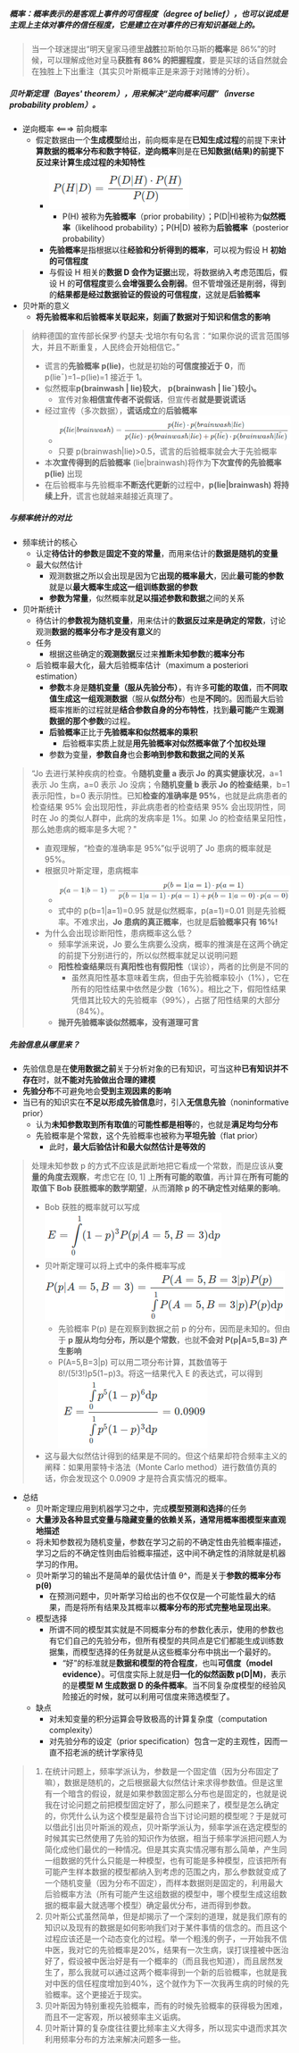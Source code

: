 ##### 概率：**概率表示的是客观上事件的可信程度（degree of belief），也可以说成是主观上主体对事件的信任程度，它是建立在对事件的已有知识基础上的。**

> 当一个球迷提出“明天皇家马德里**战胜**拉斯帕尔马斯的**概率**是 86%”的时候，可以理解成他对皇马**获胜有 86% 的把握程度**，要是买球的话自然就会在独胜上下出重注（其实贝叶斯概率正是来源于对赌博的分析）。

##### **贝叶斯定理（Bayes' theorem），用来解决“逆向概率问题”（inverse probability problem）。**

* 逆向概率 <===> 前向概率
  * 假定数据由一个**生成模型**给出，前向概率是在**已知生成过程**的前提下来**计算数据的概率分布和数字特征**，**逆向概率**则是在**已知数据(结果)**的前提下**反过来计算生成过程的未知特性**
    * ![image-20210802091913389](贝叶斯视角下的机器学习.assets/image-20210802091913389.png)
      *  P(H) 被称为**先验概率**（prior probability）；P(D|H)被称为**似然概率**（likelihood probability）；P(H|D) 被称为**后验概率**（posterior probability）
    * **先验概率**是指根据以往**经验和分析得到的概率**，可以视为假设 H **初始的可信程度**
    * 与假设 H 相关的**数据 D 会作为证据**出现，将数据纳入考虑范围后，假设 H 的**可信程度**要么**会增强要么会削弱**。但不管增强还是削弱，得到的**结果都是经过数据验证的假设的可信程度**，这就是**后验概率**
* 贝叶斯的意义
  * **将先验概率和后验概率关联起来，刻画了数据对于知识和信念的影响**

> 纳粹德国的宣传部长保罗·约瑟夫·戈培尔有句名言：“如果你说的谎言范围够大，并且不断重复，人民终会开始相信它。”
>
> * 谎言的**先验概率 p(lie)**，也就是初始的**可信度接近于 0**，而p(lie¯)=1−p(lie)=1 接近于 1。
> * 似然概率**p(brainwash | lie)较大**， **p(brainwash | lie¯)较小。**
>   * 宣传对象**相信宣传者不说假话**，但宣传者**就是要说谎话**
> * 经过宣传（多次数据），**谎话成立**的**后验概率**
>   * ![image-20210802093441467](贝叶斯视角下的机器学习.assets/image-20210802093441467.png)
>   * 只要 p(brainwash|lie)>0.5，谎言的后验概率就会大于先验概率
> * 本**次宣传得到的后验概率** (lie|brainwash)将作为**下次宣传的先验概率 p(lie)** 出现
> * 在后验概率与先验概率**不断迭代更新**的过程中，**p(lie|brainwash) 将持续上升**，谎言也就越来越接近真理了。

##### 与频率统计的对比

* 频率统计的核心
  * 认定**待估计的参数**是**固定不变的常量**，⽽⽤来估计的**数据是随机的变量**
  * 最大似然估计
    * 观测数据之所以会出现是因为它**出现的概率最大**，因此**最可能的参数**就是以**最大概率生成这一组训练数据的参数**
    * **参数为常量**，似然概率就**足以描述参数和数据**之间的关系
* 贝叶斯统计
  * 待估计的**参数视为随机变量**，用来估计的**数据反过来是确定的常数**，讨论观测**数据的概率分布才是没有意义**的
  * 任务
    * 根据这些确定的**观测数据**反过来**推断未知参数**的**概率分布**
  * 后验概率最大化，最大后验概率估计（maximum a posteriori estimation）
    * **参数**本身是**随机变量（服从先验分布）**，有许多**可能的取值**，而**不同取值生成这一组观测数据**（服从**似然分布**）也是**不同**的。因而最大后验概率推断的过程就是**结合参数自身的分布特性**，找到**最可能**产生**观测数据的那个参数**的过程。
    * **后验概率**正比于**先验概率和似然概率的乘积**
      * 后验概率实质上就是**用先验概率对似然概率做了个加权处理**
    * 参数为变量，**参数自身**也会**影响到参数和数据之间的关系**

> “Jo 去进行某种疾病的检查。令**随机变量 a 表示 Jo 的真实健康状况**，a=1 表示 Jo 生病，a=0 表示 Jo 没病；令**随机变量 b 表示 Jo 的检查结果**，b=1 表示阳性，b=0 表示阴性。已知**检查的准确率是 95%**，也就是此病患者的检查结果 95% 会出现阳性，非此病患者的检查结果 95% 会出现阴性，同时在 Jo 的类似人群中，此病的发病率是 1%。如果 Jo 的检查结果呈阳性，那么她患病的概率是多大呢？"
>
> * 直观理解，“检查的准确率是 95%”似乎说明了 Jo 患病的概率就是 95%。
> * 根据贝叶斯定理，患病概率
>   * ![image-20210802095326428](贝叶斯视角下的机器学习.assets/image-20210802095326428.png)
>   * 式中的 p(b=1|a=1)=0.95 就是似然概率，p(a=1)=0.01 则是先验概率。不难求出，**Jo 患病的真正概率**，也就是**后验概率只有 16%!**
> * 为什么会出现诊断阳性，患病概率这么低？
>   * 频率学派来说，Jo 要么生病要么没病，概率的推演是在这两个确定的前提下分别进行的，所以似然概率就足以说明问题
>   * **阳性检查结果**既有**真阳性也有假阳性**（误诊），两者的比例是不同的
>     * 虽然真阳性基本意味着生病，但由于先验概率较小（1%），它在所有的阳性结果中依然是少数（16%）。相比之下，假阳性结果凭借其比较大的先验概率（99%），占据了阳性结果的大部分（84%）。
>   * **抛开先验概率谈似然概率，没有道理可言**

##### 先验信息从哪里来？

* 先验信息是在**使用数据之前**关于分析对象的已有知识，可当这种**已有知识并不存在**时，就**不能对先验做出合理的建模**
* **先验分布**不可避免地会**受到主观因素的影响**
* 当已有的知识实在**不足以形成先验信息**时，引入**无信息先验**（noninformative prior）
  * 认为**未知参数取到所有取值**的**可能性都是相等**的，也就是**满足均匀分布**
  * 先验概率是个常数，这个先验概率也被称为**平坦先验**（flat prior）
    * 此时，**最大后验估计和最大似然估计是等效的**

> 处理未知参数 p 的方式不应该是武断地把它看成一个常数，而是应该从**变量的角度去观察**，考虑它在 [0, 1] 上**所有可能的取值**，再计算在**所有可能的取值下 Bob 获胜概率的数学期望**，从而**消除 p 的不确定性对结果的影响**。
>
> * Bob 获胜的概率就可以写成![image-20210802102441452](贝叶斯视角下的机器学习.assets/image-20210802102441452.png)
> * 贝叶斯定理可以将上式中的条件概率写成![image-20210802102456858](贝叶斯视角下的机器学习.assets/image-20210802102456858.png)
>   * 先验概率 P(p) 是在观察到数据之前 p 的分布，因而是未知的。但由于 **p 服从均匀分布，所以是个常数**，也就**不会对 P(p|A=5,B=3) 产生影响**
>   * P(A=5,B=3|p) 可以用二项分布计算，其数值等于 8!/(5!3!)p5(1−p)3。将这一结果代入 E 的表达式，可以得到![image-20210802102646510](贝叶斯视角下的机器学习.assets/image-20210802102646510.png)
> * 这与最大似然估计得到的结果是不同的。但这个结果却符合频率主义的阐释：如果用蒙特卡洛法（Monte Carlo method）进行数值仿真的话，你会发现这个 0.0909 才是符合真实情况的概率。

* 总结
  * 贝叶斯定理应用到机器学习之中，完成**模型预测和选择**的任务
  * **大量涉及各种显式变量与隐藏变量的依赖关系，通常用概率图模型来直观地描述**
  * 将未知参数视为随机变量，参数在学习之前的不确定性由先验概率描述，学习之后的不确定性则由后验概率描述，这中间不确定性的消除就是机器学习的作用。
  * 贝叶斯学习的输出不是简单的最优估计值 θ^，而是关于**参数的概率分布 p(θ)**
    * 在预测问题中，贝叶斯学习给出的也不仅仅是一个可能性最大的结果，而是将所有结果及其概率以**概率分布的形式完整地呈现出来**。
  * 模型选择
    * 所谓不同的模型其实就是不同概率分布的参数化表示，使用的参数也有它们自己的先验分布，但所有模型的共同点是它们都能生成训练数据集，而模型选择的任务就是从这些概率分布中挑出一个最好的。
      * “好”的标准就是**数据和模型的符合程度**，也叫**可信度（model evidence）**。可信度实际上就是**归一化的似然函数 p(D|M)**，表示的是**模型 M 生成数据 D 的条件概率**。当不同复杂度模型的经验风险接近的时候，就可以利用可信度来筛选模型了。
  * 缺点
    * 对未知变量的积分运算会导致极高的计算复杂度（computation complexity）
    * 对先验分布的设定（prior specification）包含一定的主观性，因而一直不招老派的统计学家待见

> 1. 在统计问题上，频率学派认为，参数是一个固定值（因为分布固定了嘛），数据是随机的，之后根据最大似然估计来求得参数值。但是这里有一个暗含的假设，就是如果参数固定那么分布也是固定的，也就是说我在讨论问题之前把模型固定好了，那么问题来了，模型是怎么确定的，你凭什么认为这个模型是最符合当下讨论问题的模型呢？于是就可以借此引出贝叶斯派的观点，贝叶斯学派认为，频率学派在选定模型的时候其实已然使用了先验的知识作为依据，相当于频率学派把问题人为简化成他们最优的一种情况。但是其实真实情况哪有那么简单，产生同一组数据的凭什么只能是一种模型，也有可能是多种模型，应该把所有可能产生样本数据的模型都纳入到考虑的范围之内，那么参数就变成了一个随机变量（因为分布不固定），而样本数据则是固定的，利用最大后验概率方法（所有可能产生这组数据的模型中，哪个模型生成这组数据的概率最大就选哪个模型）确定最优分布，进而得到参数。
> 2. 贝叶斯公式虽然简单，但是却揭示了一个深刻的道理，就是我们原有的知识以及现有的数据是如何影响我们对于某件事情的信念的。而且这个过程应该还是一个动态变化的过程。举一个粗浅的例子，一开始我不信中医，我对它的先验概率是20%，结果有一次生病，误打误撞被中医治好了，假设被中医治好是有一个概率的（而且我也知道），而且居然发生了，那么我就可以通过这两个概率得到一个新的后验概率，也就是我对中医的信任程度增加到40%，这个就作为下一次我再生病的时候的先验概率。这个更接近于现实。
> 3. 贝叶斯因为特别重视先验概率，而有的时候先验概率的获得极为困难，而且不一定客观，所以被频率主义诟病。
> 4. 贝叶斯计算的复杂度往往要比频率主义大得多，所以现实中退而求其次利用频率分布的方法来解决问题多一些。

